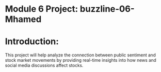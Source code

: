 # Module 6 Project: buzzline-06-Mhamed
# Introduction: 
This project will help analyze the connection between public sentiment and stock market movements by providing real-time insights into how news and social media discussions affect stocks.


